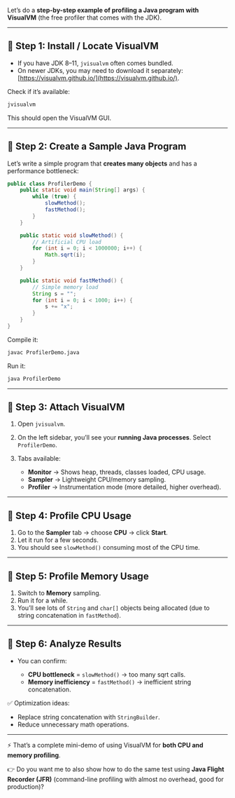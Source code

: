 Let’s do a **step-by-step example of profiling a Java program with VisualVM** (the free profiler that comes with the JDK).

---

## 🔹 Step 1: Install / Locate VisualVM

* If you have JDK 8–11, `jvisualvm` often comes bundled.
* On newer JDKs, you may need to download it separately: [https://visualvm.github.io/](https://visualvm.github.io/).

Check if it’s available:

```bash
jvisualvm
```

This should open the VisualVM GUI.

---

## 🔹 Step 2: Create a Sample Java Program

Let’s write a simple program that **creates many objects** and has a performance bottleneck:

```java
public class ProfilerDemo {
    public static void main(String[] args) {
        while (true) {
            slowMethod();
            fastMethod();
        }
    }

    public static void slowMethod() {
        // Artificial CPU load
        for (int i = 0; i < 1000000; i++) {
            Math.sqrt(i);
        }
    }

    public static void fastMethod() {
        // Simple memory load
        String s = "";
        for (int i = 0; i < 1000; i++) {
            s += "x";
        }
    }
}
```

Compile it:

```bash
javac ProfilerDemo.java
```

Run it:

```bash
java ProfilerDemo
```

---

## 🔹 Step 3: Attach VisualVM

1. Open `jvisualvm`.
2. On the left sidebar, you’ll see your **running Java processes**. Select `ProfilerDemo`.
3. Tabs available:

   * **Monitor** → Shows heap, threads, classes loaded, CPU usage.
   * **Sampler** → Lightweight CPU/memory sampling.
   * **Profiler** → Instrumentation mode (more detailed, higher overhead).

---

## 🔹 Step 4: Profile CPU Usage

1. Go to the **Sampler** tab → choose **CPU** → click **Start**.
2. Let it run for a few seconds.
3. You should see `slowMethod()` consuming most of the CPU time.

---

## 🔹 Step 5: Profile Memory Usage

1. Switch to **Memory** sampling.
2. Run it for a while.
3. You’ll see lots of `String` and `char[]` objects being allocated (due to string concatenation in `fastMethod`).

---

## 🔹 Step 6: Analyze Results

* You can confirm:

  * **CPU bottleneck** = `slowMethod()` → too many sqrt calls.
  * **Memory inefficiency** = `fastMethod()` → inefficient string concatenation.

✅ Optimization ideas:

* Replace string concatenation with `StringBuilder`.
* Reduce unnecessary math operations.

---

⚡ That’s a complete mini-demo of using VisualVM for **both CPU and memory profiling**.

👉 Do you want me to also show how to do the same test using **Java Flight Recorder (JFR)** (command-line profiling with almost no overhead, good for production)?
